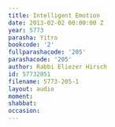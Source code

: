 ```yaml
---
title: Intelligent Emotion
date: 2013-02-02 00:00:00 Z
year: 5773
parasha: Yitro
bookcode: '2'
fullparashacode: '205'
parashacode: '205'
author: Rabbi Eliezer Hirsch
id: 57732051
filename: 5773-205-1
layout: audio
moment: 
shabbat: 
occasion: 
---
```


